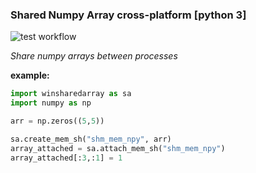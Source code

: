 ### Shared Numpy Array cross-platform [python 3]
![test workflow](https://github.com/imaginary-friend94/SharedNumpyArrayAction/actions/workflows/tests.yml/badge.svg)

*Share numpy arrays between processes*
<br/>

**example:**
```python
import winsharedarray as sa
import numpy as np

arr = np.zeros((5,5))

sa.create_mem_sh("shm_mem_npy", arr)
array_attached = sa.attach_mem_sh("shm_mem_npy")
array_attached[:3,:1] = 1


